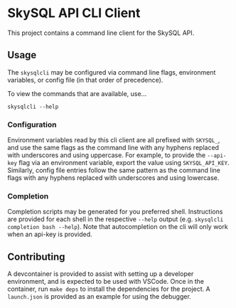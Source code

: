 # SkySQL API CLI Client

This project contains a command line client for the SkySQL API.

## Usage

The `skysqlcli` may be configured via command line flags, environment variables, or config file (in that order of precedence).

To view the commands that are available, use...

```
skysqlcli --help
```

### Configuration

Environment variables read by this cli client are all prefixed with `SKYSQL_`, and use the same flags as the command line with any hyphens replaced with underscores and using uppercase. For example, to provide the `--api-key` flag via an environment variable, export the value using `SKYSQL_API_KEY`. Similarly, config file entries follow the same pattern as the command line flags with any hyphens replaced with underscores and using lowercase.

### Completion

Completion scripts may be generated for you preferred shell. Instructions are provided for each shell in the respective `--help` output (e.g. `skysqlcli completion bash --help`). Note that autocompletion on the cli will only work when an api-key is provided.

## Contributing

A devcontainer is provided to assist with setting up a developer environment, and is expected to be used with VSCode. Once in the container, run `make deps` to install the dependencies for the project. A `launch.json` is provided as an example for using the debugger.
